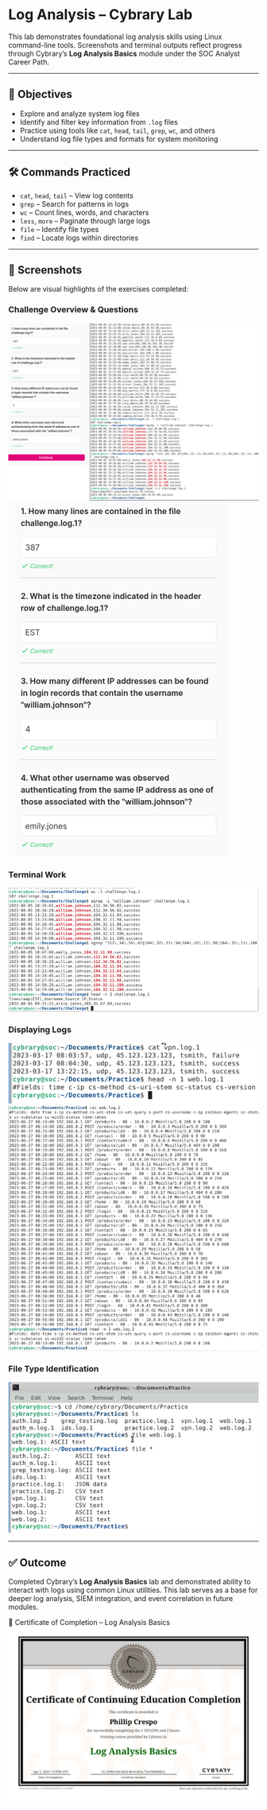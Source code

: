 # Log Analysis – Cybrary Lab

This lab demonstrates foundational log analysis skills using Linux command-line tools. Screenshots and terminal outputs reflect progress through Cybrary’s **Log Analysis Basics** module under the SOC Analyst Career Path.

---

## 🧠 Objectives

- Explore and analyze system log files
- Identify and filter key information from `.log` files
- Practice using tools like `cat`, `head`, `tail`, `grep`, `wc`, and others
- Understand log file types and formats for system monitoring

---

## 🛠️ Commands Practiced

- `cat`, `head`, `tail` – View log contents
- `grep` – Search for patterns in logs
- `wc` – Count lines, words, and characters
- `less`, `more` – Paginate through large logs
- `file` – Identify file types
- `find` – Locate logs within directories

---

## 📸 Screenshots

Below are visual highlights of the exercises completed:

### Challenge Overview & Questions
![log_analysis_challenge_output_log1.png](./log_analysis_challenge_output_log1.png)  
![log_analysis_challenge_questions.png](./log_analysis_challenge_questions.png)

### Terminal Work
![log_analysis_challenge_terminal.png](./log_analysis_challenge_terminal.png)

### Displaying Logs
![display_logs_cat_head_part1.png](./display_logs_cat_head_part1.png)  
![display_logs_cat_head_part2.png](./display_logs_cat_head_part2.png)

### File Type Identification
![log_file_types_identification.png](./log_file_types_identification.png)

---

## ✅ Outcome

Completed Cybrary’s **Log Analysis Basics** lab and demonstrated ability to interact with logs using common Linux utilities. This lab serves as a base for deeper log analysis, SIEM integration, and event correlation in future modules.

📄 Certificate of Completion – Log Analysis Basics  
[![Log Analysis Cert](../Certificates/cybrary-cert-log-analysis-basics.png)](../Certificates/cybrary-cert-log-analysis-basics.pdf)
